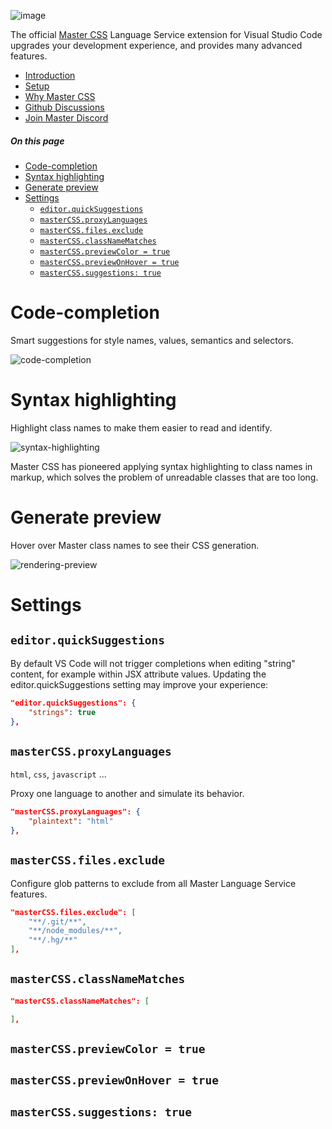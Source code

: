 ![image](https://raw.githubusercontent.com/master-co/css-language-service/alpha/images/cover.jpg)

The official [Master CSS](https://github.com/master-co/css) Language Service extension for Visual Studio Code upgrades your development experience, and provides many advanced features.

- [Introduction](https://css.master.co)
- [Setup](https://docs.master.co/css/setup)
- [Why Master CSS](https://docs.master.co/css/why-master-css)
- [Github Discussions](https://github.com/master-co/css/discussions)
- [Join Master Discord](https://discord.gg/sZNKpAAAw6)

##### On this page
- [Code-completion](#code-completion)
- [Syntax highlighting](#syntax-highlighting)
- [Generate preview](#generate-preview)
- [Settings](#settings)
  - [`editor.quickSuggestions`](#editorquicksuggestions)
  - [`masterCSS.proxyLanguages`](#mastercssproxylanguages)
  - [`masterCSS.files.exclude`](#mastercssfilesexclude)
  - [`masterCSS.classNameMatches`](#mastercssclassnamematches)
  - [`masterCSS.previewColor = true`](#mastercsspreviewcolor--true)
  - [`masterCSS.previewOnHover = true`](#mastercsspreviewonhover--true)
  - [`masterCSS.suggestions: true`](#mastercsssuggestions-true)

# Code-completion
Smart suggestions for style names, values, semantics and selectors.

![code-completion](https://user-images.githubusercontent.com/33840671/185128193-de6c0550-7fa6-4b2d-842c-72f6b79e6d8f.gif)

# Syntax highlighting
Highlight class names to make them easier to read and identify.

![syntax-highlighting](https://user-images.githubusercontent.com/33840671/185127233-1556414a-2859-425f-a421-4b30ff228b9e.jpg)

Master CSS has pioneered applying syntax highlighting to class names in markup, which solves the problem of unreadable classes that are too long.

# Generate preview
Hover over Master class names to see their CSS generation.

![rendering-preview](https://user-images.githubusercontent.com/33840671/185128766-614f302e-7cc3-4294-9179-76f29069d4a6.gif)

# Settings

## `editor.quickSuggestions`
By default VS Code will not trigger completions when editing "string" content, for example within JSX attribute values. Updating the editor.quickSuggestions setting may improve your experience:
```json
"editor.quickSuggestions": {
    "strings": true
},
```

## `masterCSS.proxyLanguages`
`html`, `css`, `javascript` ...

Proxy one language to another and simulate its behavior.
```json
"masterCSS.proxyLanguages": {
    "plaintext": "html"
},
```

## `masterCSS.files.exclude`
Configure glob patterns to exclude from all Master Language Service features.
```json
"masterCSS.files.exclude": [
    "**/.git/**",
    "**/node_modules/**",
    "**/.hg/**"
],
```

## `masterCSS.classNameMatches`
```json
"masterCSS.classNameMatches": [

],
```

## `masterCSS.previewColor = true`

## `masterCSS.previewOnHover = true`

## `masterCSS.suggestions: true`
